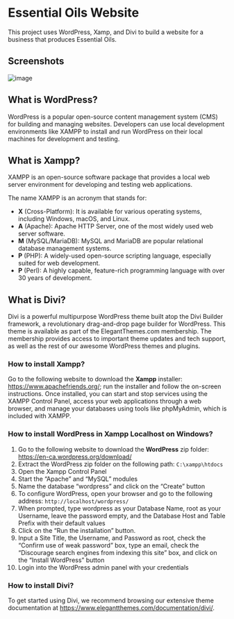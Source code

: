 # Essential Oils Website

This project uses WordPress, Xamp, and Divi to build a website for a business that produces Essential Oils. 

## Screenshots

![image](https://github.com/stefanoturcarelli/essential-oils-website/assets/67341828/c362b697-5fa8-4bf0-a0e8-45274e3124c4)

## What is WordPress?

WordPress is a popular open-source content management system (CMS) for building and managing websites. Developers can use local development environments like XAMPP to install and run WordPress on their local machines for development and testing.

## What is Xampp?

XAMPP is an open-source software package that provides a local web server environment for developing and testing web applications. 

The name XAMPP is an acronym that stands for:

- **X** (Cross-Platform): It is available for various operating systems, including Windows, macOS, and Linux.
- **A** (Apache): Apache HTTP Server, one of the most widely used web server software.
- **M** (MySQL/MariaDB): MySQL and MariaDB are popular relational database management systems.
- **P** (PHP): A widely-used open-source scripting language, especially suited for web development.
- **P** (Perl): A highly capable, feature-rich programming language with over 30 years of development.

## What is Divi? 

Divi is a powerful multipurpose WordPress theme built atop the Divi Builder framework, a revolutionary drag-and-drop page builder for WordPress. This theme is available as part of the ElegantThemes.com membership. The membership provides access to important theme updates and tech support, as well as the rest of our awesome WordPress themes and plugins.

### How to install Xampp? 

Go to the following website to download the **Xampp** installer: https://www.apachefriends.org/; run the installer and follow the on-screen instructions. Once installed, you can start and stop services using the XAMPP Control Panel, access your web applications through a web browser, and manage your databases using tools like phpMyAdmin, which is included with XAMPP.

### How to install WordPress in Xampp Localhost on Windows?

1. Go to the following website to download the **WordPress** zip folder: https://en-ca.wordpress.org/download/
2. Extract the WordPress zip folder on the following path: `C:\xampp\htdocs`
3. Open the Xampp Control Panel
4. Start the “Apache” and “MySQL” modules
5. Name the database “wordpress” and click on the “Create” button
6. To configure WordPress, open your browser and go to the following address: `http://localhost/wordpress/`
7. When prompted, type wordpress as your Database Name, root as your Username, leave the password empty, and the Database Host and Table Prefix with their default values
8. Click on the “Run the installation” button.
9. Input a Site Title, the Username, and Password as root, check the “Confirm use of weak password” box, type an email, check the “Discourage search engines from indexing this site” box, and click on the “Install WordPress” button
10. Login into the WordPress admin panel with your credentials

### How to install Divi?

To get started using Divi, we recommend browsing our extensive theme documentation at https://www.elegantthemes.com/documentation/divi/.
